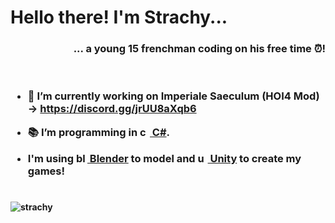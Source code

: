 <h1 align="left">Hello there! I'm <strong>Strachy...</h1>

<h3 align="right">... a young 15 frenchman coding on his free time ⏰!</h3>

<br>

<h3>

- 💼 I’m currently working on  Imperiale Saeculum (HOI4 Mod) -> https://discord.gg/jrUU8aXqb6

- 📚 I’m programming in <a href="https://docs.microsoft.com/en-us/dotnet/csharp/" target="_blank" rel="noreferrer"> <img src="https://cdn.worldvectorlogo.com/logos/c--4.svg" alt="csharp" width="16" height="16"/>&nbsp;C#</a>.

- I'm using <a href="https://www.blender.org/" target="_blank" rel="noreferrer"> <img src="https://upload.wikimedia.org/wikipedia/commons/thumb/0/0c/Blender_logo_no_text.svg/1251px-Blender_logo_no_text.svg.png" alt="blender" width="18" height="16"/>&nbsp;Blender</a> to model and <a href="https://unity.com/" target="_blank" rel="noreferrer"> <img src="https://preview.redd.it/tu3gt6ysfxq71.png?auto=webp&s=10ab55d9dc09e7ed6ea59bd5916800a5272d5969" alt="unity" width="16" height="16"/>&nbsp;Unity</a> to create my games!

</h3>

#

<p><img align="center" src="https://github-readme-stats.vercel.app/api/top-langs?username=strachy&show_icons=true&locale=en&layout=compact" alt="strachy" /></p>
